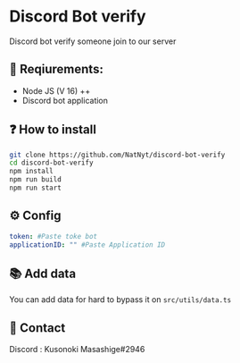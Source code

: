# Discord Bot verify

Discord bot verify someone join to our server

## 📝 Reqiurements: 
* Node JS (V 16) ++ 
* Discord bot application
## ❓ How to install
```bash
git clone https://github.com/NatNyt/discord-bot-verify
cd discord-bot-verify
npm install
npm run build
npm run start
```
## ⚙ Config
```yaml
token: #Paste toke bot
applicationID: "" #Paste Application ID
```
## 📚 Add data
You can add data for hard to bypass it on `src/utils/data.ts`
## 📱 Contact
Discord : Kusonoki Masashige#2946
